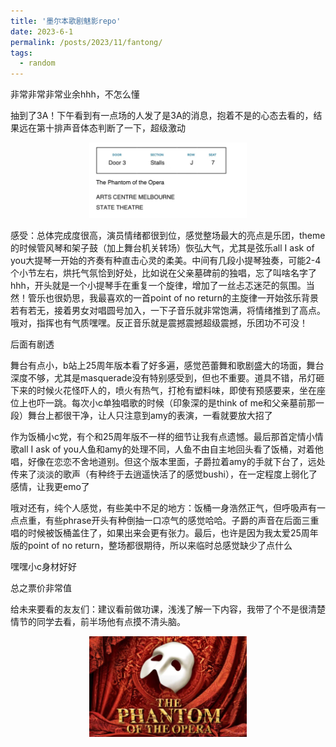 ```yaml
---
title: '墨尔本歌剧魅影repo'
date: 2023-6-1
permalink: /posts/2023/11/fantong/
tags:
  - random
---
```


非常非常非常业余hhh，不怎么懂


抽到了3A！下午看到有一点场的人发了是3A的消息，抱着不是的心态去看的，结果远在第十排声音体态判断了一下，超级激动

<p align="center">
  <img src="/assets/images/po1.jpg" alt="Food" width="50%"/>
</p>

感受：总体完成度很高，演员情绪都很到位，感觉整场最大的亮点是乐团，theme的时候管风琴和架子鼓（加上舞台机关转场）恢弘大气，尤其是弦乐all I ask of you大提琴一开始的齐奏有种直击心灵的柔美。中间有几段小提琴独奏，可能2-4个小节左右，烘托气氛恰到好处，比如说在父亲墓碑前的独唱，忘了叫啥名字了hhh，开头就是一个小提琴手在重复一个旋律，增加了一丝忐忑迷茫的氛围。当然！管乐也很奶思，我最喜欢的一首point of no return的主旋律一开始弦乐背景若有若无，接着男女对唱圆号加入，一下子音乐就非常饱满，将情绪推到了高点。哦对，指挥也有气质嘿嘿。反正音乐就是震撼震撼超级震撼，乐团功不可没！
	
后面有剧透

舞台有点小，b站上25周年版本看了好多遍，感觉芭蕾舞和歌剧盛大的场面，舞台深度不够，尤其是masquerade没有特别感受到，但也不重要。道具不错，吊灯砸下来的时候火花怪吓人的，喷火有热气，打枪有塑料味，即使有预感要来，坐在座位上也吓一跳。每次小c单独唱歌的时候（印象深的是think of me和父亲墓前那一段）舞台上都很干净，让人只注意到amy的表演，一看就要放大招了

作为饭桶小c党，有个和25周年版不一样的细节让我有点遗憾。最后那首定情小情歌all I ask of you人鱼和amy的处理不同，人鱼不由自主地回头看了饭桶，对着他唱，好像在恋恋不舍地道别。但这个版本里面，子爵拉着amy的手就下台了，远处传来了淡淡的歌声（有种终于去逍遥快活了的感觉bushi），在一定程度上弱化了感情，让我更emo了

哦对还有，纯个人感觉，有些美中不足的地方：饭桶一身浩然正气，但呼吸声有一点点重，有些phrase开头有种倒抽一口凉气的感觉哈哈。子爵的声音在后面三重唱的时候被饭桶盖住了，如果出来会更有张力。最后，也许是因为我太爱25周年版的point of no return，整场都很期待，所以来临时总感觉缺少了点什么

嘿嘿小c身材好好

总之票价非常值
	
给未来要看的友友们：建议看前做功课，浅浅了解一下内容，我带了个不是很清楚情节的同学去看，前半场他有点摸不清头脑。

<p align="center">
  <img src="/assets/images/po2.jpg" alt="Food" width="50%"/>
</p>